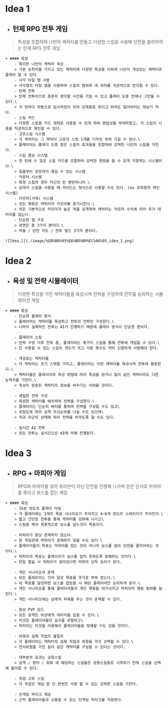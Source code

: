 # Idea 1
- ## 턴제 RPG 전투 게임
> 특성을 조합하여 나만의 캐릭터를 만들고 다양한 스킬을 사용해 던전을 클리어하는 턴제 RPG 전투 게임

    + #### 특징
        - 특이한 나만의 캐릭터 육성
        > 기본 능력치를 가지고 있는 캐릭터에 다양한 특성을 더하여 나만의 개성있는 캐릭터로 플레이 할 수 있다
        - 사각 타일 맵 사용
        > 사각형의 타일 맵을 사용하여 스킬의 범위와 내 위치를 직관적으로 인지할 수 있다.
        - 턴제 전투
        > 턴제 전투이므로 충분히 생각할 시간을 가질 수 있고 플레이 도중 언제나 그만둘 수 있다.\
        > 각 턴마다 자동으로 임시저장이 되어 강제종료 된다고 하여도 잃어버리는 정보가 적다.
        - 스킬 카드
        > 다양한 스킬을 카드 형태로 사용할 수 있게 하여 랜덤성을 부여하였고, 각 스킬의 사용을 직관적으로 확인할 수 있다.
        - 고유스킬 시스템
        > 각 캐릭터는 그 캐릭터 고유의 스킬 1개를 디자인 하여 가질 수 있다.\
        > 플레이어는 플레이 도중 얻은 스킬의 효과들을 조합하여 강력한 나만의 스킬을 가진다.
        - 스킬 콤보 시스템
        > 한 턴에 수 많은 스킬 카드를 조합하여 강력한 한방을 쏠 수 있게 지원하는 시스템이다.\
        > 효율부터 로망까지 챙길 수 있는 시스템
        - 카운터 시스템
        > 특정 스킬의 경우 자신의 턴 뿐만아니라 \
        > 상대가 스킬을 사용할 때 끼어드는 형식으로 사용할 수도 있다. (ex 유희왕의 체인 시스템)
        - 카르마(가제) 시스템
        > 모든 행동은 캐릭터의 카르마를 증가시킨다.\
        > 적은 기본적으로 카르마가 높은 적을 공격하며 캐릭터는 카르마 수치에 따라 추가 데미지를 입는다.
        - 단순한 맵 구조
        > 장면은 총 3가지 뿐이다.\
        > 마을 / 던전 지도 / 전투 필드 3가지 뿐이다.

    ![Idea_1](./image/%EB%B0%95%EA%B8%B0%EC%A0%95_idea_1.png)



# Idea 2 
- ## 육성 및 전략 시뮬레이터
> 다양한 특성을 가진 캐릭터들을 육성시켜 전략을 구성하여 전투를 승리하는 시뮬레이션 게임

    + #### 특징
        - 단순한 플레이 방식
        > 플레이어는 캐릭터를 육성하고 전투의 전략만 구성한다.\
        > 나머지 실제적인 전투는 AI가 진행하기 때문에 플레이 방식이 단순한 편이다.

        - 플레이어 스킬
        > 전략 구성 이후 전투 중, 플레이어는 몇가지 스킬을 통해 전투에 개입할 수 있다.\
        > 단 사용할 수 있는 스킬의 갯수가 적고 사용 횟수도 적어 신중하게 사용해야 한다.

        - 개성있는 캐릭터들
        > 각 캐릭터는 초기 스텟을 가지고, 플레이어는 이런 캐릭터를 육성시켜 전투에 활용한다.\
        > 캐릭터들은 플레이어의 육성 방법에 따라 특성을 얻거나 잃어 같은 캐릭터라도 다른 능력치를 가진다.\
        > 육성이 완료된 캐릭터의 정보를 바꾸기는 어려울 것이다.

        - 세밀한 전략 구성
        > 육성한 캐릭터를 배치하여 전략을 구성한다.\
        > 플레이어는 단순히 배치를 통하여 전략을 구성할 수도 있고\
        > 위험도에 따라 공격 우선순위를 나눌 수도 있으며\
        > 적과 아군의 상태에 따라 전략을 바꾸도록 할 수도 있다.

        - 실시간 AI 전투
        > 모든 전투는 실시간으로 AI에 의해 진행된다.



# Idea 3
- ## RPG + 마피아 게임
> RPG와 마피아를 섞어 추리만이 아닌 던전을 진행해 나가며 얻은 단서로 마피아를 죽이고 보스를 잡는 게임

    + #### 특징
        - 15분 정도의 플레이 타임
        > 각 플레이에는 1개의 목표 시나리오가 주어지고 4~6개 정도의 스테이지가 주어진다.\
        > 짧고 간단한 전투를 통해 캐릭터를 강화해 나가고\
        > 스킬을 찍어 최종적으로 보스를 잡는것이 목표이다.

        - 마피아가 항상 존재하지 않는다.
        > 한 게임안에 마피아가 존재하지 않을 수도 있다.\
        > 플레이어들의 목표는 마피아를 잡는 것이 아니라 보스를 잡아 던전을 클리어하는 것 이다.\
        > 마피아의 목표는 플레이어가 보스를 잡지 못하도록 방해하는 것이다.\
        > 만일 탈출 시 마피아가 살아있다면 마피아 단독 승리가 된다.

        - 개인 시나리오의 존재
        > 모든 플레이어는 각자 달성 목표를 추가로 부여 받는다.\
        > 이 목표를 달성하면 보스를 잡았을 시 해당 플레이어만 승리하게 된다.\
        > 개인 시나리오를 통해 플레이어들의 개인 행동을 야기시키고 마피아의 행동 범위를 늘린다.\
        > 개인 시나리오에는 남에게 피해를 주는 것이 존재할 수 있다.

        - 항상 PVP 모드
        > 모든 공격은 아군에게 데미지를 입힐 수 있다.\
        > 이것은 플레이어들의 실수를 유발하고\
        > 마피아는 이것을 이용해서 플레이어들을 방해할 수도 있을 것이다.

        - 외형과 실제 직업의 불일치
        > 각 플레이어는 캐릭터의 실제 직업과 외형을 각각 선택할 수 있다.\
        > 전사외형을 가진 힐러 같은 캐릭터를 구성할 수 있다는 것이다.

        - 대부분의 효과는 공용스킬
        > 공격 / 방어 / 회복 에 해당하는 스킬들은 공용스킬들로 시작하기 전에 스킬을 선택해 들어갈 수 있다.

        - 직업 고유 스킬
        > 각 직업은 게임 중 단 한번만 사용 할 수 있는 강력한 스킬을 가진다.

        - 인게임 마이크 제공
        > 근처 플레이어들과 소통할 수 있는 인게임 마이크를 지원한다.